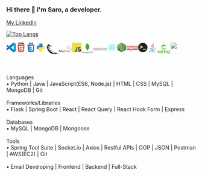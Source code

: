 ### Hi there 👋 I'm Saro, a developer. 

<!--
**Saromazzotta/Saromazzotta** is a ✨ _special_ ✨ repository because its `README.md` (this file) appears on your GitHub profile.

Here are some ideas to get you started:

- 🔭 I’m currently working on ...
- 🌱 I’m currently learning ...
- 👯 I’m looking to collaborate on ...
- 🤔 I’m looking for help with ...
- 💬 Ask me about ...
- 📫 How to reach me: ...
- 😄 Pronouns: ...
- ⚡ Fun fact: ...
-->

<!-- ⚡ Fun fact: An Olympic swimming pool holds 850 thousand gallons 
<br> -->
<!-- 🔭 I’m currently working on React and Ruby applications 
<br> -->
<!-- 🌱 I’m currently learning about JavaScript
<br> -->
<a href="https://www.linkedin.com/in/saromazzotta/" target="_blank">  My LinkedIn 

[![Top Langs](https://github-readme-stats.vercel.app/api/top-langs/?username=Saromazzotta&hide=css&layout=compact&theme=chartreuse-dark)](https://github.com/Saromazzotta/github-readme-stats)

<img src="https://github-readme-streak-stats.herokuapp.com/?user=Saromazzotta&stroke=ffffff&background=0f172a&ring=3382ed&fire=3382ed&currStreakNum=ffffff&currStreakLabel=3382ed&sideNums=ffffff&sideLabels=ffffff&dates=ffffff&hide_border=true" />

<!-- <a href="https://benton-michael.github.io/" target="_blank">My Portfolio Site<a/> -->

<img align="left" alt="Visual Studio Code" width="26" src="https://raw.githubusercontent.com/github/explore/80688e429a7d4ef2fca1e82350fe8e3517d3494d/topics/visual-studio-code/visual-studio-code.png" />

 <img align="left" alt="HTML5" width="26" src="https://raw.githubusercontent.com/github/explore/80688e429a7d4ef2fca1e82350fe8e3517d3494d/topics/html/html.png" />
<img align="left" alt="CSS3" width="26" src="https://raw.githubusercontent.com/github/explore/80688e429a7d4ef2fca1e82350fe8e3517d3494d/topics/css/css.png" />

<img align="left" alt="Python" width="26" src="https://raw.githubusercontent.com/devicons/devicon/master/icons/python/python-original.svg" />
<img align="left" alt="Flask" width="35" height="-100" src="https://raw.githubusercontent.com/devicons/devicon/master/icons/flask/flask-original.svg" />
<img align="left" alt="MySQL" width="35" height="-120" src="https://raw.githubusercontent.com/devicons/devicon/master/icons/mysql/mysql-original-wordmark.svg" />
<!-- <img align="left" alt="Django" width="37" height="-100" src="https://raw.githubusercontent.com/devicons/devicon/master/icons/django/django-plain-wordmark.svg"/> -->

<img align="left" alt="JavaScript" width="26px" src="https://raw.githubusercontent.com/github/explore/80688e429a7d4ef2fca1e82350fe8e3517d3494d/topics/javascript/javascript.png" />
<img align="left" alt="MongoDB" width="30" src="https://raw.githubusercontent.com/devicons/devicon/master/icons/mongodb/mongodb-original-wordmark.svg" />
<img align="left" alt="Express" width="37" height="-120" src="https://raw.githubusercontent.com/devicons/devicon/master/icons/express/express-original-wordmark.svg" />

<img align="left" alt="React" width="26" src="https://raw.githubusercontent.com/github/explore/80688e429a7d4ef2fca1e82350fe8e3517d3494d/topics/react/react.png" />
<img align="left" alt="Node.js" width="26" src="https://raw.githubusercontent.com/github/explore/80688e429a7d4ef2fca1e82350fe8e3517d3494d/topics/nodejs/nodejs.png" />
<img align="left" alt="NPM" width="30" src="https://raw.githubusercontent.com/devicons/devicon/master/icons/npm/npm-original-wordmark.svg" /> 

<img class="category" align="left" alt="Terminal" width="26" src="https://raw.githubusercontent.com/github/explore/80688e429a7d4ef2fca1e82350fe8e3517d3494d/topics/terminal/terminal.png" />

<img align="left" alt="Java" width="26" src="https://raw.githubusercontent.com/devicons/devicon/master/icons/java/java-original.svg" />
<img align="left" alt="Spring" width="35" src="https://raw.githubusercontent.com/devicons/devicon/master/icons/spring/spring-original-wordmark.svg" /> 

<br>
<br>
 <p>
  <br>
  <br>
  Languages
  <br>
     • Python | Java | JavaScript(ES6, Node.js) | HTML | CSS | MySQL | MongoDB | Git 
  <br>
  <br>
  Frameworks/Libraries
  <br>
     • Flask | Spring Boot | React | React Query | React Hook Form | Express  
  <br>
  <br>
  Databases
  <br>
     • MySQL | MongoDB | Mongoose 
  <br>
  <br>
  Tools
  <br>
     • Spring Tool Suite | Socket.io | Axios | Restful APIs | OOP | JSON | Postman | AWS(EC2) | Git
  <br>
  <br>
     • Email Developing | Frontend | Backend | Full-Stack 
 </p>

<!-- 
< <img align="left" alt="Ruby" width="30 height="-120" src="https://raw.githubusercontent.com/devicons/devicon/master/icons/ruby/ruby-original.svg" /> -->

[linkedin]: https://www.linkedin.com/in/Saromazzotta/
